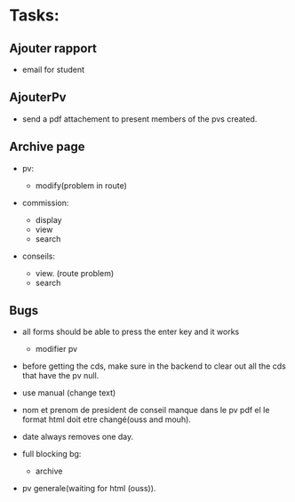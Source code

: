 # Tasks:
## Ajouter rapport

- email for student

## AjouterPv

- send a pdf attachement to present members of the pvs created.

## Archive page

- pv:

  - modify(problem in route)

- commission:

  - display
  - view
  - search

- conseils:

  - view. (route problem)
  - search

## Bugs

- all forms should be able to press the enter key and it works
  - modifier pv
- before getting the cds, make sure in the backend to clear out all the cds that have the pv null.
- use manual (change text)
- nom et prenom de president de conseil manque dans le pv pdf el le format html doit etre changé(ouss and mouh).
- date always removes one day.
- full blocking bg:

  - archive

- pv generale(waiting for html (ouss)).
